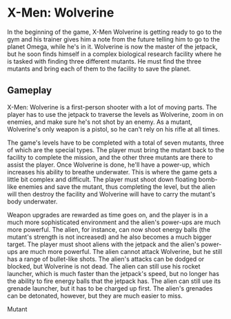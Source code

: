 # X-Men: Wolverine

In the beginning of the game, X-Men Wolverine is getting ready to go to the gym and his trainer gives him a note from the future telling him to go to the planet Omega, while he's in it. Wolverine is now the master of the jetpack, but he soon finds himself in a complex biological research facility where he is tasked with finding three different mutants. He must find the three mutants and bring each of them to the facility to save the planet.

## Gameplay

X-Men: Wolverine is a first-person shooter with a lot of moving parts. The player has to use the jetpack to traverse the levels as Wolverine, zoom in on enemies, and make sure he's not shot by an enemy. As a mutant, Wolverine's only weapon is a pistol, so he can't rely on his rifle at all times.

The game's levels have to be completed with a total of seven mutants, three of which are the special types. The player must bring the mutant back to the facility to complete the mission, and the other three mutants are there to assist the player. Once Wolverine is done, he'll have a power-up, which increases his ability to breathe underwater. This is where the game gets a little bit complex and difficult. The player must shoot down floating bomb-like enemies and save the mutant, thus completing the level, but the alien will then destroy the facility and Wolverine will have to carry the mutant's body underwater.

Weapon upgrades are rewarded as time goes on, and the player is in a much more sophisticated environment and the alien's power-ups are much more powerful. The alien, for instance, can now shoot energy balls (the mutant's strength is not increased) and he also becomes a much bigger target. The player must shoot aliens with the jetpack and the alien's power-ups are much more powerful. The alien cannot attack Wolverine, but he still has a range of bullet-like shots. The alien's attacks can be dodged or blocked, but Wolverine is not dead. The alien can still use his rocket launcher, which is much faster than the jetpack's speed, but no longer has the ability to fire energy balls that the jetpack has. The alien can still use its grenade launcher, but it has to be charged up first. The alien's grenades can be detonated, however, but they are much easier to miss.

Mutant